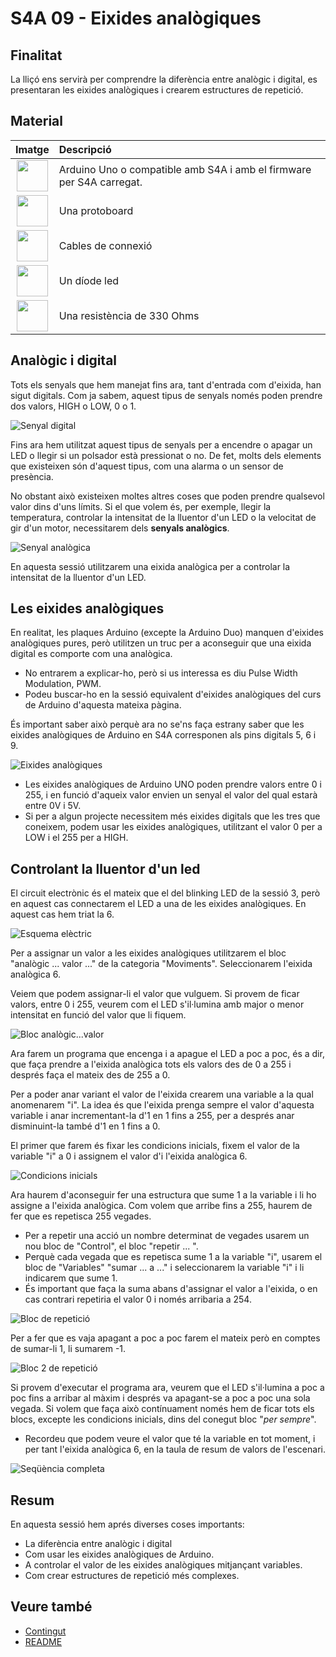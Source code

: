 # S4A 09 - Eixides analògiques

## Finalitat

La lliçó ens servirà per comprendre la diferència entre analògic i digital, es presentaran les eixides analògiques i crearem estructures de repetició.

## Material

|                               Imatge                               | Descripció                                                           |
| :----------------------------------------------------------------: | :------------------------------------------------------------------- |
|   <img src="./../mat_img/mat_unor3.png" width="50" height="50">    | Arduino Uno o compatible amb S4A i amb el firmware per S4A carregat. |
| <img src="./../mat_img/mat_protoboard.png" width="50" height="50"> | Una protoboard                                                       |
|   <img src="./../mat_img/mat_dupont.png" width="50" height="50">   | Cables de connexió                                                   |
|    <img src="./../mat_img/mat_led.png" width="50" height="50">     | Un díode led                                                         |
|  <img src="./../mat_img/mat_resis330.png" width="50" height="50">  | Una resistència de 330 Ohms                                          |

## Analògic i digital

Tots els senyals que hem manejat fins ara, tant d'entrada com d'eixida, han sigut digitals. Com ja sabem, aquest tipus de senyals només poden prendre dos valors, HIGH o LOW, 0 o 1.

![Senyal digital](Imatges/s4a_09_01.png)

Fins ara hem utilitzat aquest tipus de senyals per a encendre o apagar un LED o llegir si un polsador està pressionat o no. De fet, molts dels elements que existeixen són d'aquest tipus, com una alarma o un sensor de presència.

No obstant això existeixen moltes altres coses que poden prendre qualsevol valor dins d'uns límits. Si el que volem és, per exemple, llegir la temperatura, controlar la intensitat de la lluentor d'un LED o la velocitat de gir d'un motor, necessitarem dels **senyals analògics**.

![Senyal analògica](Imatges/s4a_09_02.jpg)

En aquesta sessió utilitzarem una eixida analògica per a controlar la intensitat de la lluentor d'un LED.

## Les eixides analògiques

En realitat, les plaques Arduino (excepte la Arduino Duo) manquen d'eixides analògiques pures, però utilitzen un truc per a aconseguir que una eixida digital es comporte com una analògica.

- No entrarem a explicar-ho, però si us interessa es diu Pulse Width Modulation, PWM.
- Podeu buscar-ho en la sessió equivalent d'eixides analògiques del curs de Arduino d'aquesta mateixa pàgina.

És important saber això perquè ara no se'ns faça estrany saber que les eixides analògiques de Arduino en S4A corresponen als pins digitals 5, 6 i 9.

![Eixides analògiques](Imatges/s4a_09_03.png)

- Les eixides analògiques de Arduino UNO poden prendre valors entre 0 i 255, i en funció d'aqueix valor envien un senyal el valor del qual estarà entre 0V i 5V.
- Si per a algun projecte necessitem més eixides digitals que les tres que coneixem, podem usar les eixides analògiques, utilitzant el valor 0 per a LOW i el 255 per a HIGH.

## Controlant la lluentor d'un led

El circuit electrònic és el mateix que el del blinking LED de la sessió 3, però en aquest cas connectarem el LED a una de les eixides analògiques. En aquest cas hem triat la 6.

![Esquema elèctric](Imatges/s4a_09_04.png)

Per a assignar un valor a les eixides analògiques utilitzarem el bloc "analògic ... valor ..." de la categoria "Moviments". Seleccionarem l'eixida analògica 6.

Veiem que podem assignar-li el valor que vulguem. Si provem de ficar valors, entre 0 i 255, veurem com el LED s'il·lumina amb major o menor intensitat en funció del valor que li fiquem.

![Bloc analògic...valor](Imatges/s4a_09_05.png)

Ara farem un programa que encenga i a apague el LED a poc a poc, és a dir, que faça prendre a l'eixida analògica tots els valors des de 0 a 255 i després faça el mateix des de 255 a 0.

Per a poder anar variant el valor de l'eixida crearem una variable a la qual anomenarem "i". La idea és que l'eixida prenga sempre el valor d'aquesta variable i anar incrementant-la d'1 en 1 fins a 255, per a després anar disminuint-la també d'1 en 1 fins a 0.

El primer que farem és fixar les condicions inicials, fixem el valor de la variable "i" a 0 i assignem el valor d'i l'eixida analògica 6.

![Condicions inicials](Imatges/s4a_09_06.png)

Ara haurem d'aconseguir fer una estructura que sume 1 a la variable i li ho assigne a l'eixida analògica. Com volem que arribe fins a 255, haurem de fer que es repetisca 255 vegades.

- Per a repetir una acció un nombre determinat de vegades usarem un nou bloc de "Control", el bloc "repetir ... ".
- Perquè cada vegada que es repetisca sume 1 a la variable "i", usarem el bloc de "Variables" "sumar ... a ..." i seleccionarem la variable "i" i li indicarem que sume 1.
- És important que faça la suma abans d'assignar el valor a l'eixida, o en cas contrari repetiria el valor 0 i només arribaria a 254.

![Bloc de repetició](Imatges/s4a_09_07.png)

Per a fer que es vaja apagant a poc a poc farem el mateix però en comptes de sumar-li 1, li sumarem -1.

![Bloc 2 de repetició](Imatges/s4a_09_08.png)

Si provem d'executar el programa ara, veurem que el LED s'il·lumina a poc a poc fins a arribar al màxim i després va apagant-se a poc a poc una sola vegada. Si volem que faça això contínuament només hem de ficar tots els blocs, excepte les condicions inicials, dins del conegut bloc "_per sempre_".

- Recordeu que podem veure el valor que té la variable en tot moment, i per tant l'eixida analògica 6, en la taula de resum de valors de l'escenari.

![Seqüència completa](Imatges/s4a_09_09.png)

## Resum

En aquesta sessió hem aprés diverses coses importants:

- La diferència entre analògic i digital
- Com usar les eixides analògiques de Arduino.
- A controlar el valor de les eixides analògiques mitjançant variables.
- Com crear estructures de repetició més complexes.

## Veure també

- [Contingut](../Contingut.md)
- [README](../README.md)
